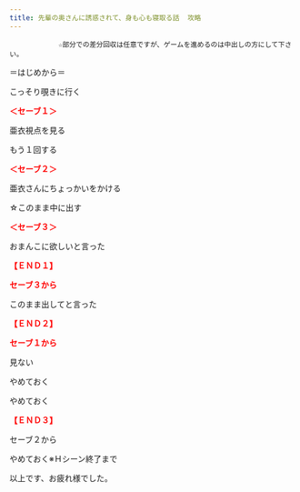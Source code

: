 ```yaml
---
title: 先輩の奥さんに誘惑されて、身も心も寝取る話  攻略
---
```


                ☆部分での差分回収は任意ですが、ゲームを進めるのは中出しの方にして下さい。







＝はじめから＝

こっそり覗きに行く

<strong><span style="color:#FF0000;">＜セーブ１＞</span></strong>

亜衣視点を見る

もう１回する

<strong><span style="color:#FF0000;">＜セーブ２＞</span></strong>

亜衣さんにちょっかいをかける

☆このまま中に出す

<strong><span style="color:#FF0000;">＜セーブ３＞</span></strong>

おまんこに欲しいと言った

<strong><span style="color:#FF0000;">【ＥＮＤ１】</span></strong>







<span style="color:#FF0000;"><strong>セーブ３から</strong></span>

このまま出してと言った

<strong><span style="color:#FF0000;">【ＥＮＤ２】</span></strong>





<span style="color:#FF0000;"><strong>セーブ１から</strong></span>

見ない

やめておく

やめておく

<span style="color:#FF0000;"><strong>【ＥＮＤ３】</strong></span>







セーブ２から

やめておく※Ｈシーン終了まで





以上です、お疲れ様でした。


              
